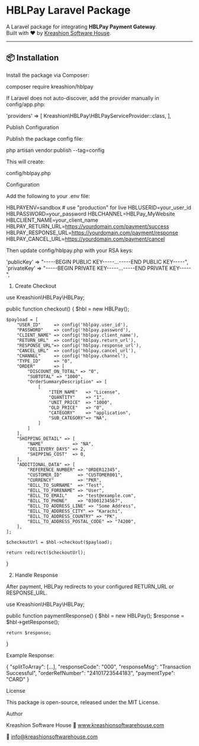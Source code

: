 # HBLPay Laravel Package

A Laravel package for integrating **HBLPay Payment Gateway**.  
Built with ❤️ by [Kreashion Software House](https://kreashionsoftwarehouse.com).

---

## 📦 Installation

Install the package via Composer:

composer require kreashion/hblpay

If Laravel does not auto-discover, add the provider manually in config/app.php:

'providers' => [
    Kreashion\HBLPay\HBLPayServiceProvider::class,
],

Publish Configuration

Publish the package config file:

php artisan vendor:publish --tag=config

This will create:

config/hblpay.php


Configuration

Add the following to your .env file:

HBLPAYENV=sandbox   # use "production" for live
HBLUSERID=your_user_id
HBLPASSWORD=your_password
HBLCHANNEL=HBLPay_MyWebsite
HBLCLIENT_NAME=your_client_name
HBLPAY_RETURN_URL=https://yourdomain.com/payment/success
HBLPAY_RESPONSE_URL=https://yourdomain.com/payment/response
HBLPAY_CANCEL_URL=https://yourdomain.com/payment/cancel

Then update config/hblpay.php with your RSA keys:

'publicKey'  => "-----BEGIN PUBLIC KEY-----...-----END PUBLIC KEY-----",
'privateKey' => "-----BEGIN PRIVATE KEY-----...-----END PRIVATE KEY-----",

1. Create Checkout

use Kreashion\HBLPay\HBLPay;

public function checkout()
{
    $hbl = new HBLPay();

    $payload = [
        "USER_ID"     => config('hblpay.user_id'),
        "PASSWORD"    => config('hblpay.password'),
        "CLIENT_NAME" => config('hblpay.client_name'),
        "RETURN_URL"  => config('hblpay.return_url'),
        "RESPONSE_URL"=> config('hblpay.response_url'),
        "CANCEL_URL"  => config('hblpay.cancel_url'),
        "CHANNEL"     => config('hblpay.channel'),
        "TYPE_ID"     => "0",
        "ORDER"       => [
            "DISCOUNT_ON_TOTAL" => "0",
            "SUBTOTAL" => "1000",
            "OrderSummaryDescription" => [
                [
                    "ITEM_NAME"   => "License",
                    "QUANTITY"    => "1",
                    "UNIT_PRICE"  => "1000",
                    "OLD_PRICE"   => "0",
                    "CATEGORY"    => "application",
                    "SUB_CATEGORY"=> "NA",
                ]
            ]
        ],
        "SHIPPING_DETAIL" => [
            "NAME"           => "NA",
            "DELIEVERY_DAYS" => 2,
            "SHIPPING_COST"  => 0,
        ],
        "ADDITIONAL_DATA" => [
            "REFERENCE_NUMBER" => "ORDER12345",
            "CUSTOMER_ID"      => "CUSTOMER001",
            "CURRENCY"         => "PKR",
            "BILL_TO_SURNAME"  => "Test",
            "BILL_TO_FORENAME" => "User",
            "BILL_TO_EMAIL"    => "test@example.com",
            "BILL_TO_PHONE"    => "03001234567",
            "BILL_TO_ADDRESS_LINE" => "Some Address",
            "BILL_TO_ADDRESS_CITY" => "Karachi",
            "BILL_TO_ADDRESS_COUNTRY" => "PK",
            "BILL_TO_ADDRESS_POSTAL_CODE" => "74200",
        ],
    ];

    $checkoutUrl = $hbl->checkout($payload);

    return redirect($checkoutUrl);
}


2. Handle Response

After payment, HBLPay redirects to your configured RETURN_URL or RESPONSE_URL.

use Kreashion\HBLPay\HBLPay;

public function paymentResponse()
{
    $hbl = new HBLPay();
    $response = $hbl->getResponse();

    return $response;
}


Example Response:

{
  "splitToArray": [...],
  "responseCode": "000",
  "responseMsg": "Transaction Successful",
  "orderRefNumber": "24101723544183",
  "paymentType": "CARD"
}


License

This package is open-source, released under the MIT License.

Author

Kreashion Software House
🔗 www.kreashionsoftwarehouse.com

📧 info@kreashionsoftwarehouse.com